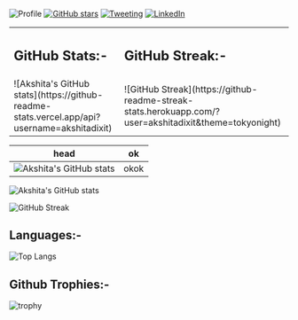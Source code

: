 

![Profile](https://Visitor-badge.glitch.me/badge?page_id=akshitadixit.akshitadixit-gh-visitors)
[![GitHub stars](https://img.shields.io/github/stars/akshitadixit.svg?style=social&label=Star&maxAge=2592000)](https://GitHub.com/akshitadixit/stargazers/)
[![Tweeting](https://img.shields.io/twitter/url/http/shields.io.svg?style=social)](https://twitter.com/plastic96_)
[![LinkedIn][linkedin-shield]][linkedin-url]

<script src="https://cdn.mathjax.org/mathjax/latest/MathJax.js?config=TeX-AMS-MML_HTMLorMML" type="text/javascript"></script>
<table border="0">
 <tr>
    <td><h2>GitHub Stats:-</h2></td>
    <td><h2>GitHub Streak:-</h2></td>
 </tr>
 <tr>
    <td>![Akshita's GitHub stats](https://github-readme-stats.vercel.app/api?username=akshitadixit)
</td>
    <td>![GitHub Streak](https://github-readme-streak-stats.herokuapp.com/?user=akshitadixit&theme=tokyonight)</td>
 </tr>
</table>

| head | ok|
| ----|-----|
| ![Akshita's GitHub stats](https://github-readme-stats.vercel.app/api?username=akshitadixit)| okok|

 
![Akshita's GitHub stats](https://github-readme-stats.vercel.app/api?username=akshitadixit)


![GitHub Streak](https://github-readme-streak-stats.herokuapp.com/?user=akshitadixit&theme=tokyonight)

## Languages:- 
![Top Langs](https://github-readme-stats.vercel.app/api/top-langs/?username=akshitadixit&layout=compact&theme=vision-friendly-dark)<!--&langs_count=6)-->

## Github Trophies:- 
![trophy](https://github-profile-trophy.vercel.app/?username=akshitadixit&theme=gruvbox)


[linkedin-shield]: https://img.shields.io/badge/-LinkedIn-black.svg?style=plastic&logo=linkedin&colorB=darkblue
[linkedin-url]: https://www.linkedin.com/in/akshitadixit/
